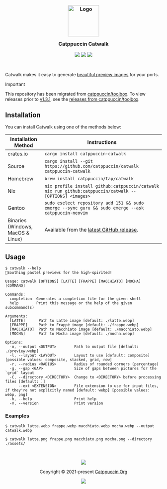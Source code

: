 <h3 align="center">
  <img src="https://raw.githubusercontent.com/catppuccin/catppuccin/main/assets/logos/exports/1544x1544_circle.png" width="100" alt="Logo"/><br/>
  <img src="https://raw.githubusercontent.com/catppuccin/catppuccin/main/assets/misc/transparent.png" height="30" width="0px"/>
  Catppuccin Catwalk
  <img src="https://raw.githubusercontent.com/catppuccin/catppuccin/main/assets/misc/transparent.png" height="30" width="0px"/>
</h3>

<p align="center">
  <a href="https://github.com/catppuccin/catwalk/stargazers"><img src="https://img.shields.io/github/stars/catppuccin/catwalk?colorA=363a4f&colorB=b7bdf8&style=for-the-badge"></a>
  <a href="https://github.com/catppuccin/catwalk/issues?label=catwalk"><img src="https://img.shields.io/github/issues/catppuccin/catwalk?colorA=363a4f&colorB=f5a97f&style=for-the-badge"></a>
  <a href="https://github.com/catppuccin/catwalk/contributors"><img src="https://img.shields.io/github/contributors/catppuccin/catwalk?colorA=363a4f&colorB=a6da95&style=for-the-badge"></a>
</p>

&nbsp;

Catwalk makes it easy to generate [beautiful preview images](https://raw.githubusercontent.com/catppuccin/vscode/main/assets/preview.webp) for your ports.

> [!IMPORTANT]
> This repository has been migrated from
> [catppuccin/toolbox](https://github.com/catppuccin/toolbox/tree/main/catwalk). To view releases
> prior to [v1.3.1](https://github.com/catppuccin/catwalk/releases/tag/v1.3.1),
> see the [releases from catppuccin/toolbox](https://github.com/catppuccin/toolbox/releases?q=catwalk&expanded=true).

## Installation

You can install Catwalk using one of the methods below:

| Installation Method                   | Instructions                                                                                                                  |
| ------------------------------------- | ----------------------------------------------------------------------------------------------------------------------------- |
| crates.io                             | `cargo install catppuccin-catwalk`                                                                                            |
| Source                                | `cargo install --git https://github.com/catppuccin/catwalk catppuccin-catwalk`                                                |
| Homebrew                              | `brew install catppuccin/tap/catwalk`                                                                                         |
| Nix                                   | `nix profile install github:catppuccin/catwalk` <br/> `nix run github:catppuccin/catwalk -- [OPTIONS] <images>` |
| Gentoo                                | `sudo eselect repository add 151 && sudo emerge --sync guru && sudo emerge --ask catppuccin-neovim`                            |
| Binaries<br/>(Windows, MacOS & Linux) | Available from the [latest GitHub release](https://github.com/catppuccin/catwalk/releases).                         |

## Usage

```console
$ catwalk --help
🚶Soothing pastel previews for the high-spirited!

Usage: catwalk [OPTIONS] [LATTE] [FRAPPE] [MACCHIATO] [MOCHA] [COMMAND]

Commands:
  completion  Generates a completion file for the given shell
  help        Print this message or the help of the given subcommand(s)

Arguments:
  [LATTE]      Path to Latte image [default: ./latte.webp]
  [FRAPPE]     Path to Frappé image [default: ./frappe.webp]
  [MACCHIATO]  Path to Macchiato image [default: ./macchiato.webp]
  [MOCHA]      Path to Mocha image [default: ./mocha.webp]

Options:
  -o, --output <OUTPUT>        Path to output file [default: ./preview.webp]
  -l, --layout <LAYOUT>        Layout to use [default: composite] [possible values: composite, stacked, grid, row]
  -r, --radius <RADIUS>        Radius of rounded corners (percentage)
  -g, --gap <GAP>              Size of gaps between pictures for the `grid` layout
  -C, --directory <DIRECTORY>  Change to <DIRECTORY> before processing files [default: .]
      --ext <EXTENSION>        File extension to use for input files, if they're not explicitly named [default: webp] [possible values: webp, png]
  -h, --help                   Print help
  -V, --version                Print version
```

### Examples

```console
$ catwalk latte.webp frappe.webp macchiato.webp mocha.webp --output catwalk.webp
```

```console
$ catwalk latte.png frappe.png macchiato.png mocha.png --directory ./assets/
```

&nbsp;

<p align="center"><img src="https://raw.githubusercontent.com/catppuccin/catppuccin/main/assets/footers/gray0_ctp_on_line.svg?sanitize=true" /></p>
<p align="center">Copyright &copy; 2021-present <a href="https://github.com/catppuccin" target="_blank">Catppuccin Org</a>
<p align="center"><a href="https://github.com/catppuccin/catppuccin/blob/main/LICENSE"><img src="https://img.shields.io/static/v1.svg?style=for-the-badge&label=License&message=MIT&logoColor=d9e0ee&colorA=302d41&colorB=b7bdf8"/></a></p>
